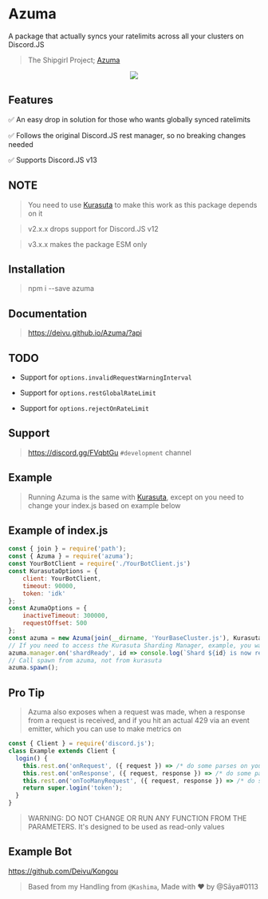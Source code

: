 # Azuma
A package that actually syncs your ratelimits across all your clusters on Discord.JS

> The Shipgirl Project; [Azuma](https://azurlane.koumakan.jp/Azuma)

<p align="center">
  <img src="https://azurlane.netojuu.com/w/images/4/42/Azuma.png">
</p>

## Features

✅ An easy drop in solution for those who wants globally synced ratelimits

✅ Follows the original Discord.JS rest manager, so no breaking changes needed

✅ Supports Discord.JS v13


## NOTE

> You need to use [Kurasuta](https://github.com/DevYukine/Kurasuta) to make this work as this package depends on it

> v2.x.x drops support for Discord.JS v12

> v3.x.x makes the package ESM only

## Installation

> npm i --save azuma

## Documentation

> https://deivu.github.io/Azuma/?api

## TODO

* Support for `options.invalidRequestWarningInterval`

* Support for `options.restGlobalRateLimit`

* Support for `options.rejectOnRateLimit`

## Support
> https://discord.gg/FVqbtGu `#development` channel

## Example
> Running Azuma is the same with [Kurasuta](https://github.com/DevYukine/Kurasuta#example), except on you need to change your index.js based on example below

## Example of index.js
```js
const { join } = require('path');
const { Azuma } = require('azuma');
const YourBotClient = require('./YourBotClient.js')
const KurasutaOptions = {
    client: YourBotClient,
    timeout: 90000,
    token: 'idk'
};
const AzumaOptions = {
    inactiveTimeout: 300000,
    requestOffset: 500
};
const azuma = new Azuma(join(__dirname, 'YourBaseCluster.js'), KurasutaOptions, AzumaOptions);
// If you need to access the Kurasuta Sharding Manager, example, you want to listen to shard ready event
azuma.manager.on('shardReady', id => console.log(`Shard ${id} is now ready`));
// Call spawn from azuma, not from kurasuta
azuma.spawn();
```

## Pro Tip
> Azuma also exposes when a request was made, when a response from a request is received, and if you hit an actual 429 via an event emitter, which you can use to make metrics on
```js
const { Client } = require('discord.js');
class Example extends Client {
  login() {
    this.rest.on('onRequest', ({ request }) => /* do some parses on your thing for metrics or log it idk */);
    this.rest.on('onResponse', ({ request, response }) => /* do some parses on your thing for metrics or log it idk */);
    this.rest.on('onTooManyRequest', ({ request, response }) => /* do some probably, warning logs here? since this is an actual 429 and can get you banned for an hour */);
    return super.login('token');
  }
}
```
> WARNING: DO NOT CHANGE OR RUN ANY FUNCTION FROM THE PARAMETERS. It's designed to be used as read-only values

## Example Bot
https://github.com/Deivu/Kongou

> Based from my Handling from `@Kashima`, Made with ❤ by @Sāya#0113
